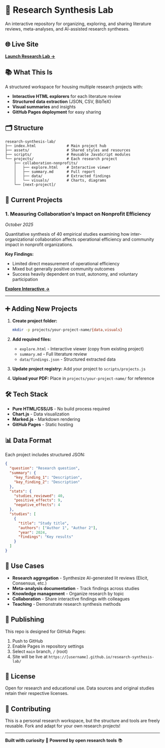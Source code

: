 # 🧠 Research Synthesis Lab

An interactive repository for organizing, exploring, and sharing literature reviews, meta-analyses, and AI-assisted research syntheses.

## 🌐 Live Site

**[Launch Research Lab →](https://kamrawr.github.io/research-synthesis-lab/)**

## 📚 What This Is

A structured workspace for housing multiple research projects with:
- **Interactive HTML explorers** for each literature review
- **Structured data extraction** (JSON, CSV, BibTeX)
- **Visual summaries** and insights
- **GitHub Pages deployment** for easy sharing

## 🗂️ Structure

```
research-synthesis-lab/
├── index.html              # Main project hub
├── assets/                 # Shared styles and resources
├── scripts/                # Reusable JavaScript modules
└── projects/               # Each research project
    ├── collaboration-nonprofits/
    │   ├── explore.html    # Interactive viewer
    │   ├── summary.md      # Full report
    │   ├── data/           # Extracted findings
    │   └── visuals/        # Charts, diagrams
    └── [next-project]/
```

## 🔬 Current Projects

### 1. **Measuring Collaboration's Impact on Nonprofit Efficiency**
*October 2025*

Quantitative synthesis of 40 empirical studies examining how inter-organizational collaboration affects operational efficiency and community impact in nonprofit organizations.

**Key Findings:**
- Limited direct measurement of operational efficiency
- Mixed but generally positive community outcomes
- Success heavily dependent on trust, autonomy, and voluntary participation

**[Explore Interactive →](projects/collaboration-nonprofits/explore.html)**

---

## ➕ Adding New Projects

1. **Create project folder:**
   ```bash
   mkdir -p projects/your-project-name/{data,visuals}
   ```

2. **Add required files:**
   - `explore.html` - Interactive viewer (copy from existing project)
   - `summary.md` - Full literature review
   - `data/findings.json` - Structured extracted data

3. **Update project registry:**
   Add your project to `scripts/projects.js`

4. **Upload your PDF:**
   Place in `projects/your-project-name/` for reference

## 🛠️ Tech Stack

- **Pure HTML/CSS/JS** - No build process required
- **Chart.js** - Data visualization
- **Marked.js** - Markdown rendering
- **GitHub Pages** - Static hosting

## 📊 Data Format

Each project includes structured JSON:

```json
{
  "question": "Research question",
  "summary": {
    "key_finding_1": "Description",
    "key_finding_2": "Description"
  },
  "stats": {
    "studies_reviewed": 40,
    "positive_effects": 9,
    "negative_effects": 4
  },
  "studies": [
    {
      "title": "Study title",
      "authors": ["Author 1", "Author 2"],
      "year": 2024,
      "findings": "Key results"
    }
  ]
}
```

## 🎯 Use Cases

- **Research aggregation** - Synthesize AI-generated lit reviews (Elicit, Consensus, etc.)
- **Meta-analysis documentation** - Track findings across studies
- **Knowledge management** - Organize research by topic
- **Collaboration** - Share interactive findings with colleagues
- **Teaching** - Demonstrate research synthesis methods

## 🚀 Publishing

This repo is designed for GitHub Pages:

1. Push to GitHub
2. Enable Pages in repository settings
3. Select `main` branch, `/` (root)
4. Site will be live at `https://[username].github.io/research-synthesis-lab/`

## 📝 License

Open for research and educational use. Data sources and original studies retain their respective licenses.

## 🤝 Contributing

This is a personal research workspace, but the structure and tools are freely reusable. Fork and adapt for your own research projects!

---

**Built with curiosity** 🔬 **Powered by open research tools** 📚